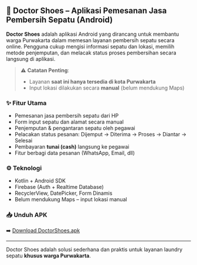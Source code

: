 ## 🧼 Doctor Shoes – Aplikasi Pemesanan Jasa Pembersih Sepatu (Android)

**Doctor Shoes** adalah aplikasi Android yang dirancang untuk membantu warga Purwakarta dalam memesan layanan pembersih sepatu secara online. Pengguna cukup mengisi informasi sepatu dan lokasi, memilih metode penjemputan, dan melacak status proses pembersihan secara langsung di aplikasi.

> ⚠️ **Catatan Penting**:
> - Layanan **saat ini hanya tersedia di kota Purwakarta**
> - Input lokasi dilakukan secara **manual** (belum mendukung Maps)

### ✨ Fitur Utama
- Pemesanan jasa pembersih sepatu dari HP
- Form input sepatu dan alamat secara manual
- Penjemputan & pengantaran sepatu oleh pegawai
- Pelacakan status pesanan: Dijemput → Diterima → Proses → Diantar → Selesai
- Pembayaran **tunai (cash)** langsung ke pegawai
- Fitur berbagi data pesanan (WhatsApp, Email, dll)

### ⚙️ Teknologi
- Kotlin + Android SDK
- Firebase (Auth + Realtime Database)
- RecyclerView, DatePicker, Form Dinamis
- Belum mendukung Maps – input lokasi manual

### 📥 Unduh APK
➡️ [Download DoctorShoes.apk](https://github.com/Smillerby/Aplikasi-DOCTORSHOES/releases)

---

Doctor Shoes adalah solusi sederhana dan praktis untuk layanan laundry sepatu **khusus warga Purwakarta**.
